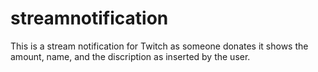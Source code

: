 # streamnotification

This is a stream notification for Twitch as someone donates it shows the amount, name, and the discription as inserted by the user.
